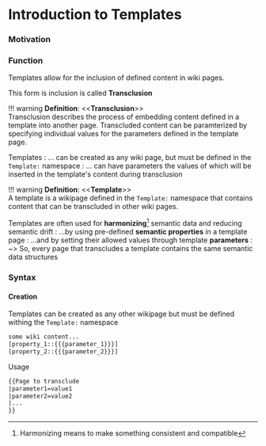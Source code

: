 # Introduction to Templates

### Motivation



### Function

Templates allow for the inclusion of defined content in wiki pages.

This form is inclusion is called **Transclusion**

!!! warning
    **Definition**: <<**Transclusion**>>  
    Transclusion describes the process of embedding content defined in a template into another page. 
    Transcluded content can be paramterized by specifying individual values for the parameters defined in the template page.  

Templates
: ... can be created as any wiki page, but must be defined in the `Template:` namespace
: ... can have parameters the values of which will be inserted in the template's content during transclusion

!!! warning
    **Definition**: <<**Template**>>  
    A template is a wikipage defined in the `Template:` namespace that contains content that can be transcluded in other wiki pages.

Templates are often used for **harmonizing**[^1] semantic data and reducing semantic drift
: ...by using pre-defined **semantic properties** in a template page
: ...and by setting their allowed values through template **parameters**
: ~> So, every page that transcludes a template contains the same semantic data structures

[^1]: Harmonizing means to make something consistent and compatible


### Syntax

#### Creation
Templates can be created as any other wikipage but must be defined withing the `Template:` namespace

``` diff
some wiki content...
[property_1::{{{parameter_1}}}]
[property_2::{{{parameter_2}}}]
```

Usage
``` diff
{{Page to transclude
|parameter1=value1
|parameter2=value2
|...
}}
```

